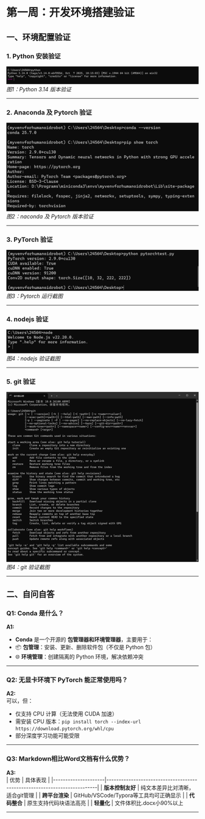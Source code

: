 # 第一周：开发环境搭建验证

## 一、环境配置验证

### 1. Python 安装验证
![Python版本验证截图](w01/images/5.png)  
*图1：Python 3.14 版本验证*

---

### 2. Anaconda 及 Pytorch 验证
![Anaconda 及 Pytorch 验证截图](w01/images/2.png)  
*图2：naconda 及 Pytorch 版本验证*

---

### 3. PyTorch 验证
![Pytorch运行截图](w01/images/1.png)  
*图3：Pytorch 运行截图*

---

### 4. nodejs 验证
![nodejs验证截图](w01/images/3.png)  
*图4：nodejs 验证截图*

---

### 5. git 验证
![git验证截图](w01/images/4.png)  
*图4：git 验证截图*

---

## 二、自问自答

### Q1: Conda 是什么？
**A1:**  
- **Conda** 是一个开源的 **包管理器和环境管理器**，主要用于：
- 📦 **包管理**：安装、更新、删除软件包（不仅是 Python 包）
- 🌐 **环境管理**：创建隔离的 Python 环境，解决依赖冲突

---

### Q2: 无显卡环境下 PyTorch 能正常使用吗？
**A2:**  
可以，但：
- 仅支持 CPU 计算（无法使用 CUDA 加速）
- 需安装 CPU 版本：`pip install torch --index-url https://download.pytorch.org/whl/cpu`
- 部分深度学习功能可能受限

---

### Q3: Markdown相比Word文档有什么优势？
**A3:**  
| 优势                | 具体表现                                                                 |
|---------------------|--------------------------------------------------------------------------|
| **版本控制友好**    | 纯文本差异比对清晰，适合git管理                                         |
| **跨平台渲染**      | GitHub/VSCode/Typora等工具均可正确显示                                   |
| **代码整合**        | 原生支持代码块语法高亮                                                  |
| **轻量化**          | 文件体积比.docx小90%以上      

---
